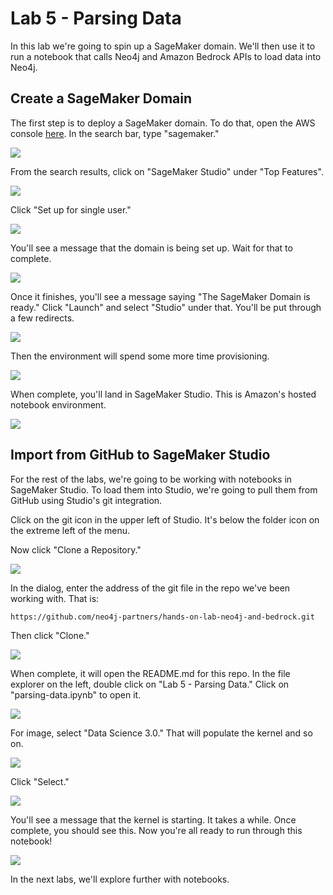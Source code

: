 # Lab 5 - Parsing Data
In this lab we're going to spin up a SageMaker domain.  We'll then use it to run a notebook that calls Neo4j and Amazon Bedrock APIs to load data into Neo4j.

## Create a SageMaker Domain
The first step is to deploy a SageMaker domain.  To do that, open the AWS console [here](https://console.aws.amazon.com/).  In the search bar, type "sagemaker." 

![](images/01.png)

From the search results, click on "SageMaker Studio" under "Top Features".

![](images/02.png)

Click "Set up for single user."

![](images/03.png)

You'll see a message that the domain is being set up.  Wait for that to complete.

![](images/04.png)

Once it finishes, you'll see a message saying "The SageMaker Domain is ready."  Click "Launch" and select "Studio" under that.  You'll be put through a few redirects.

![](images/05.png)

Then the environment will spend some more time provisioning.

![](images/06.png)

When complete, you'll land in SageMaker Studio.  This is Amazon's hosted notebook environment.

![](images/07.png)

## Import from GitHub to SageMaker Studio
For the rest of the labs, we're going to be working with notebooks in SageMaker Studio.  To load them into Studio, we're going to pull them from GitHub using Studio's git integration.

Click on the git icon in the upper left of Studio.  It's below the folder icon on the extreme left of the menu.

Now click "Clone a Repository."

![](images/08.png)

In the dialog, enter the address of the git file in the repo we've been working with.  That is:

    https://github.com/neo4j-partners/hands-on-lab-neo4j-and-bedrock.git

Then click "Clone."

![](images/09.png)

When complete, it will open the README.md for this repo.  In the file explorer on the left, double click on "Lab 5 - Parsing Data."  Click on "parsing-data.ipynb" to open it.

![](images/10.png)

For image, select "Data Science 3.0."  That will populate the kernel and so on.

![](images/11.png)

Click "Select."

![](images/12.png)

You'll see a message that the kernel is starting.  It takes a while.  Once complete, you should see this.  Now you're all ready to run through this notebook!

![](images/13.png)

In the next labs, we'll explore further with notebooks.